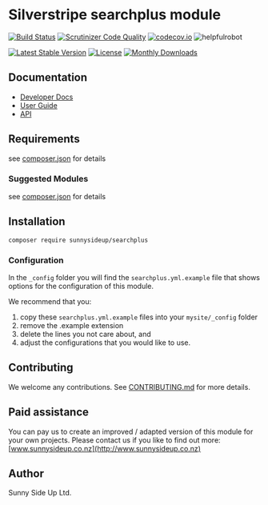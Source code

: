 # Silverstripe searchplus module
[![Build Status](https://travis-ci.org/sunnysideup/silverstripe-searchplus.svg?branch=master)](https://travis-ci.org/sunnysideup/silverstripe-searchplus)
[![Scrutinizer Code Quality](https://scrutinizer-ci.com/g/sunnysideup/silverstripe-searchplus/badges/quality-score.png?b=master)](https://scrutinizer-ci.com/g/sunnysideup/silverstripe-searchplus/?branch=master)
[![codecov.io](https://codecov.io/github/sunnysideup/silverstripe-searchplus/coverage.svg?branch=master)](https://codecov.io/github/sunnysideup/silverstripe-searchplus?branch=master)
![helpfulrobot](https://helpfulrobot.io/sunnysideup/searchplus/badge)

[![Latest Stable Version](https://poser.pugx.org/sunnysideup/searchplus/version)](https://packagist.org/packages/sunnysideup/searchplus)
[![License](https://poser.pugx.org/sunnysideup/searchplus/license)](https://packagist.org/packages/sunnysideup/searchplus)
[![Monthly Downloads](https://poser.pugx.org/sunnysideup/searchplus/d/monthly)](https://packagist.org/packages/sunnysideup/searchplus)


## Documentation



 * [Developer Docs](docs/en/INDEX.md)
 * [User Guide](docs/en/userguide.md)
 * [API](http://ssmods.com/apis/searchplus/docs/en/api/)

## Requirements



see [composer.json](composer.json) for details

### Suggested Modules



see [composer.json](composer.json) for details


## Installation


```
composer require sunnysideup/searchplus
```

### Configuration



In the `_config` folder you will find the `searchplus.yml.example`
file that shows options for the configuration of this module.

We recommend that you:

  1. copy these `searchplus.yml.example` files into your
`mysite/_config` folder
  2. remove the .example extension
  3. delete the lines you not care about, and
  4. adjust the configurations that you would like to use.


## Contributing



We welcome any contributions. See [CONTRIBUTING.md](CONTRIBUTING.md) for more details.

## Paid assistance



You can pay us to create an improved / adapted version of this module for your own projects.  Please contact us if you like to find out more: [www.sunnysideup.co.nz](http://www.sunnysideup.co.nz)

## Author



Sunny Side Up Ltd.
